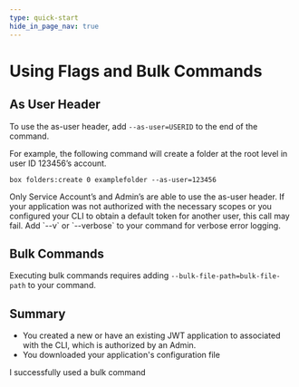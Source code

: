 ```yaml
---
type: quick-start
hide_in_page_nav: true
---
```


# Using Flags and Bulk Commands

## As User Header

To use the as-user header, add `--as-user=USERID` to the end of the command. 

For example, the following command will create a folder at the root level in
user ID 123456’s account.

`box folders:create 0 examplefolder --as-user=123456` 

<Message type=warning>
   Only Service Account’s and Admin’s are able to use the as-user header.
   If your application was not authorized with the necessary scopes or you
   configured your CLI to obtain a default token for another user, this call may
   fail. Add `--v` or `--verbose` to your command for verbose error logging. 
</Message> 

## Bulk Commands

Executing bulk commands requires adding `--bulk-file-path=bulk-file-path` to
your command. 

## Summary

* You created a new or have an existing JWT application to associated with the
  CLI, which is authorized by an Admin.
* You downloaded your application's configuration file

<Next>I successfully used a bulk command</Next>